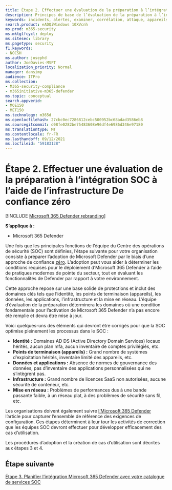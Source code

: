 ```yaml
---
title: Étape 2. Effectuer une évaluation de la préparation à l’intégration SOC à l’aide de l’infrastructure De confiance zéro
description: Principes de base de l’évaluation de la préparation à l’intégration SOC à l’aide de l’infrastructure de confiance zéro lors de l’intégration Microsoft 365 Defender vos opérations de sécurité.
keywords: incidents, alertes, examiner, corrélation, attaque, appareils, utilisateurs, identités, identité, boîte aux lettres, e-mail, 365, microsoft, m365, réponse aux incidents, cyber-attaque, secops, opérations de sécurité, soc
search.product: eADQiWindows 10XVcnh
ms.prod: m365-security
ms.mktglfcycl: deploy
ms.sitesec: library
ms.pagetype: security
f1.keywords:
- NOCSH
ms.author: josephd
author: JoeDavies-MSFT
localization_priority: Normal
manager: dansimp
audience: ITPro
ms.collection:
- M365-security-compliance
- m365initiative-m365-defender
ms.topic: conceptual
search.appverid:
- MOE150
- MET150
ms.technology: m365d
ms.openlocfilehash: 27cbc0ec7286812cebc500952bc68adad3586eb8
ms.sourcegitcommit: d08fe0282be75483608e96df4e6986d346e97180
ms.translationtype: MT
ms.contentlocale: fr-FR
ms.lasthandoff: 09/12/2021
ms.locfileid: "59183128"
---
```

# <a name="step-2-perform-a-soc-integration-readiness-assessment-using-the-zero-trust-framework"></a>Étape 2. Effectuer une évaluation de la préparation à l’intégration SOC à l’aide de l’infrastructure De confiance zéro

[!INCLUDE [Microsoft 365 Defender rebranding](../includes/microsoft-defender.md)]

**S’applique à :**
- Microsoft 365 Defender

Une fois que les principales fonctions de l’équipe du Centre des opérations de sécurité (SOC) sont définies, l’étape suivante pour votre organisation consiste à préparer l’adoption de Microsoft Defender par le biais d’une approche de confiance [zéro](/security/zero-trust/). L’adoption peut vous aider à déterminer les conditions requises pour le déploiement d’Microsoft 365 Defender à l’aide de pratiques modernes de pointe du secteur, tout en évaluant les fonctionnalités de Defender par rapport à votre environnement. 

Cette approche repose sur une base solide de protections et inclut des domaines clés tels que l’identité, les points de terminaison (appareils), les données, les applications, l’infrastructure et la mise en réseau. L’équipe d’évaluation de la préparation déterminera les domaines où une condition fondamentale pour l’activation de Microsoft 365 Defender n’a pas encore été remplie et devra être mise à jour. 

Voici quelques-uns des éléments qui devront être corrigés pour que la SOC optimise pleinement les processus dans le SOC :

- **Identité :**     Domaines AD DS (Active Directory Domain Services) locaux hérités, aucun plan mfa, aucun inventaire de comptes privilégiés, etc.
- **Points de terminaison (appareils) :**  Grand nombre de systèmes d’exploitation hérités, inventaire limité des appareils, etc.
- **Données et applications :**    Absence de normes de gouvernance des données, pas d’inventaire des applications personnalisées qui ne s’intègrent pas.
- **Infrastructure :**   Grand nombre de licences SaaS non autorisées, aucune sécurité de conteneur, etc.
- **Mise en réseau :**   Problèmes de performances dus à une bande passante faible, à un réseau plat, à des problèmes de sécurité sans fil, etc.

Les organisations doivent également suivre [l’Microsoft 365 Defender](m365d-enable.md) l’article pour capturer l’ensemble de référence des exigences de configuration. Ces étapes déterminent à leur tour les activités de correction que les équipes SOC devront effectuer pour développer efficacement des cas d’utilisation. 

Les procédures d’adoption et la création de cas d’utilisation sont décrites aux étapes 3 et 4.

## <a name="next-step"></a>Étape suivante

[Étape 3. Planifier l’intégration Microsoft 365 Defender avec votre catalogue de services SOC](integrate-microsoft-365-defender-secops-services.md)
